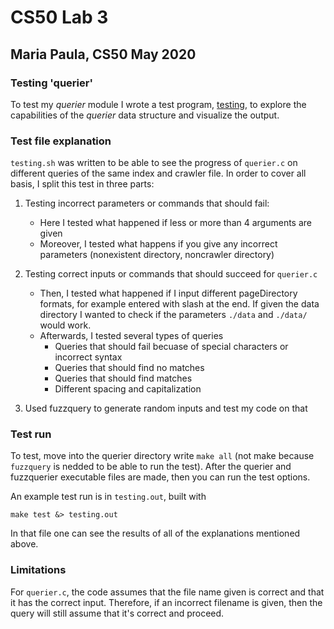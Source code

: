# CS50 Lab 3
## Maria Paula, CS50 May 2020

### Testing 'querier'

To test my *querier* module I wrote a test program, [testing](testing.sh), to explore the capabilities of the *querier* data structure and visualize the output. 

### Test file explanation
`testing.sh` was written to be able to see the progress of `querier.c` on different queries of the same index and crawler file. In order to cover all basis, I split this test in three parts:

1. Testing incorrect parameters or commands that should fail: 
	- Here I tested what happened if less or more than 4 arguments are given 
	- Moreover, I tested what happens if you give any incorrect parameters (nonexistent directory, noncrawler directory)

2. Testing correct inputs or commands that should succeed for `querier.c`
    - Then, I tested what happened if I input different pageDirectory formats, for example entered with slash at the end. If given the data directory I wanted to check if the parameters `./data` and `./data/` would work. 
    - Afterwards, I tested several types of queries
        - Queries that should fail becuase of special characters or incorrect syntax
        - Queries that should find no matches
        - Queries that should find matches
        - Different spacing and capitalization

3. Used fuzzquery to generate random inputs and test my code on that

### Test run
To test, move into the querier directory write `make all` (not make because `fuzzquery` is nedded to be able to run the test). After the querier and fuzzquerier executable files are made, then you can run the test options. 

An example test run is in `testing.out`, built with

	make test &> testing.out

In that file one can see the results of all of the explanations mentioned above. 

### Limitations
For `querier.c`, the code assumes that the file name given is correct and that it has the correct input. Therefore, if an incorrect filename is given, then the query will still assume that it's correct and proceed.